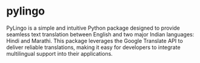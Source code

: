 # pylingo
PyLingo is a simple and intuitive Python package designed to provide seamless text translation between English and two major Indian languages: Hindi and Marathi. This package leverages the Google Translate API to deliver reliable translations, making it easy for developers to integrate multilingual support into their applications.

